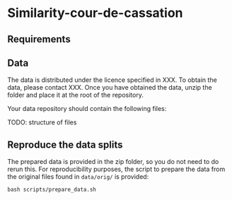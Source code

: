 # Similarity-cour-de-cassation


## Requirements



## Data

The data is distributed under the licence specified in XXX. To obtain the data, please contact XXX. Once you have obtained the data, unzip the folder and place it at the root of the repository.

Your data repository should contain the following files:

TODO: structure of files


## Reproduce the data splits

The prepared data is provided in the zip folder, so you do not need to do rerun this. For reproducibility purposes, the script to prepare the data from the original files found in `data/orig/` is provided:

`bash scripts/prepare_data.sh`
